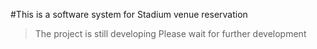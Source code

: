 #This is a software system for Stadium venue reservation
>The project is still developing
>Please wait for further development
